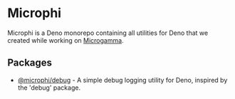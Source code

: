# Microphi

Microphi is a Deno monorepo containing all utilities for Deno that we created while working on [Microgamma](https://www.microgamma.io).

## Packages

- [@microphi/debug](libs/debug/) - A simple debug logging utility for Deno, inspired by the 'debug' package.